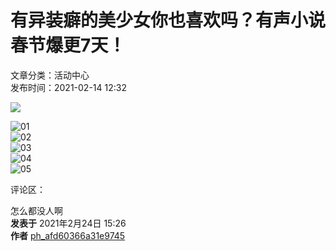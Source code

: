 # 有异装癖的美少女你也喜欢吗？有声小说春节爆更7天！

文章分类：活动中心  
发布时间：2021-02-14 12:32  

![](https://rin.linovel.net/article_cover/1203136_7306eb36cd50df03ce9ce736364faa7b1613277107.jpg)

![01](https://rin.linovel.net/attachment/article/202102/1203136_439b5f13446b68f7ad1ef7711290958b.jpg)  
![02](https://rin.linovel.net/attachment/article/202102/1203136_abc31fa13f35b3334853a1955952fa1f.jpg)  
![03](https://rin.linovel.net/attachment/article/202102/1203136_6d7075b615a30ef97beb6e21a795271f.jpg)  
![04](https://rin.linovel.net/attachment/article/202102/1203136_cf96eb72d9bdff9731d8d0f81df19938.jpg)  
![05](https://rin.linovel.net/attachment/article/202102/1203136_d53e5e63483d33e6f76c70cebbb49507.jpg)  

评论区：  

怎么都没人啊  
**发表于** 2021年2月24日 15:26  
**作者** [ph_afd60366a31e9745](https://www.linovel.net/user/info?id=1257299)  